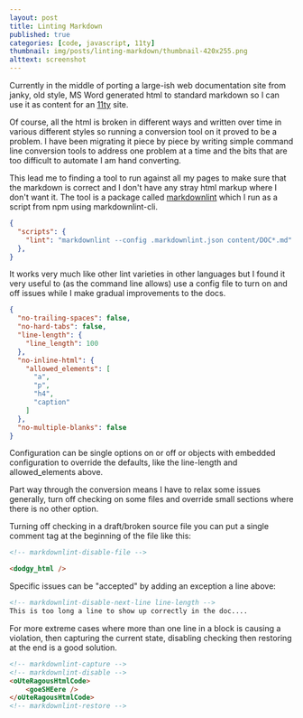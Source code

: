 ```yaml
---
layout: post
title: Linting Markdown
published: true
categories: [code, javascript, 11ty]
thumbnail: img/posts/linting-markdown/thumbnail-420x255.png
alttext: screenshot
---
```


Currently in the middle of porting a large-ish web documentation site from janky, old style, MS Word generated html to 
standard markdown so I can use it as content for an [11ty](https://www.11ty.dev) site.

Of course, all the html is broken in different ways and written over time in various different styles so running a conversion 
tool on it proved to be a problem. I have been migrating it piece by piece by writing simple command line conversion tools to 
address one problem at a time and the bits that are too difficult to automate I am hand converting.

This lead me to finding a tool to run against all my pages to make sure that the markdown is correct and I don't have any 
stray html markup where I don't want it. The tool is a package called [markdownlint](https://github.com/DavidAnson/markdownlint) 
which I run as a script from npm using markdownlint-cli.

```json
{
  "scripts": {
    "lint": "markdownlint --config .markdownlint.json content/DOC*.md"
  },
}
```

It works very much like other lint varieties in other languages but I found it very useful to (as the command line allows) use 
a config file to turn on and off issues while I make gradual improvements to the docs. 

```json
{
  "no-trailing-spaces": false,
  "no-hard-tabs": false,
  "line-length": {
    "line_length": 100
  },
  "no-inline-html": {
    "allowed_elements": [
      "a",
      "p",
      "h4",
      "caption"
    ]
  },
  "no-multiple-blanks": false
}
```

Configuration can be single options on or off or objects with embedded configuration to override the defaults, like the 
line-length and allowed_elements above.

Part way through the conversion means I have to relax some issues generally, turn off checking on some files and override 
small sections where there is no other option.

Turning off checking in a draft/broken source file you can put a single comment tag at the beginning of the file like this:

```html
<!-- markdownlint-disable-file -->

<dodgy_html />
```

Specific issues can be "accepted" by adding an exception a line above:

```html
<!-- markdownlint-disable-next-line line-length -->
This is too long a line to show up correctly in the doc....
```

For more extreme cases where more than one line in a block is causing a violation, then capturing the current state,
disabling checking then restoring at the end is a good solution.

```html
<!-- markdownlint-capture -->
<!-- markdownlint-disable -->
<oUteRagousHtmlCode>
    <goeSHEere />
</oUteRagousHtmlCode>
<!-- markdownlint-restore -->
```
